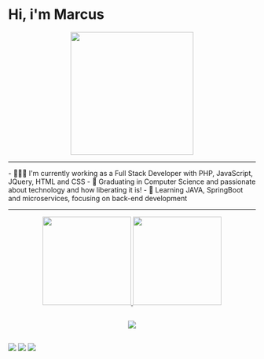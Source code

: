 <h1> Hi, i'm Marcus </h1>
<div align="center">
  <img src="https://media.giphy.com/media/f3iwJFOVOwuy7K6FFw/giphy.gif" align="center" height="250"/>
</div>
<hr>
- 👨🏻‍💻 I'm currently working as a Full Stack Developer with PHP, JavaScript, JQuery, HTML and CSS
- 🔭 Graduating in Computer Science and passionate about technology and how liberating it is!
- 🌱 Learning JAVA, SpringBoot and microservices, focusing on back-end development
<hr>
<div align="center">
  <a href="https://github.com/marcub">
  <img height="180em" src="https://github-readme-stats-git-master-marcus-projects-5c71c969.vercel.app/api?username=marcub&show_icons=true&theme=dark&count_private=true"/>
  <img height="180em" src="https://github-readme-stats-git-master-marcus-projects-5c71c969.vercel.app/api/top-langs/?username=marcub&layout=compact&langs_count=7&theme=dark"/>
</div>
  
  ##
  
<p align="center">
  <a href="https://skillicons.dev">
    <img src="https://skillicons.dev/icons?i=java,spring,maven,php,js,jquery,html,css,bootstrap,py,git,github,vscode,mongodb,mysql,postman,docker" />
  </a>
</p>

  ##
  
  <div> 
  <a href="https://instagram.com/marcuscezar02" target="_blank"><img src="https://img.shields.io/badge/-Instagram-%23E4405F?style=for-the-badge&logo=instagram&logoColor=white" target="_blank"></a>
  <a href = "mailto:marcusferraz98@gmail.com"><img src="https://img.shields.io/badge/-Gmail-%23333?style=for-the-badge&logo=gmail&logoColor=white" target="_blank"></a>
  <a href="https://www.linkedin.com/in/marcuscezar" target="_blank"><img src="https://img.shields.io/badge/-LinkedIn-%230077B5?style=for-the-badge&logo=linkedin&logoColor=white" target="_blank"></a>
</div>
